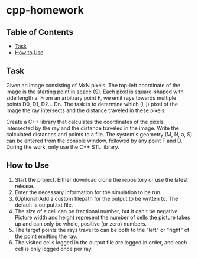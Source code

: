 # cpp-homework
## Table of Contents
- [Task](#task)
- [How to Use](#how_to_use)

## Task
Given an image consisting of MxN pixels. The top-left coordinate of the image is the starting point in space (S). Each pixel is square-shaped with side length a.
From an arbitrary point F, we emit rays towards multiple points D0, D1, D2... Dn.
The task is to determine which (i, j) pixel of the image the ray intersects and the distance traveled in these pixels.

Create a C++ library that calculates the coordinates of the pixels intersected by the ray and the distance traveled in the image. Write the calculated distances and points to a file.
The system's geometry (M, N, a, S) can be entered from the console window, followed by any point F and D.
During the work, only use the C++ STL library.

## How to Use <a name="how_to_use"></a>
1. Start the project. Either download clone the repository or use the latest release. 
2. Enter the necessary information for the simulation to be run.
3. (Optional)Add a custom filepath for the output to be written to. The default is output.txt file.
4. The size of a cell can be fractional number, but it can't be negative. Picture width and height represent the number of cells the picture takes up and can only be whole, positive (or zero) numbers.
5. The target points the rays travel to can be both to the "left" or "right" of the point emitting the ray.
6. The visited cells logged in the output file are logged in order, and each cell is only logged once per ray.

